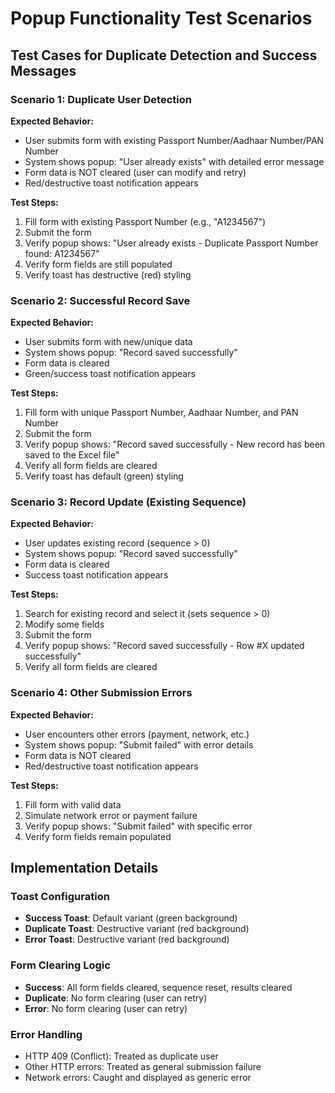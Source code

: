 # Popup Functionality Test Scenarios

## Test Cases for Duplicate Detection and Success Messages

### Scenario 1: Duplicate User Detection
**Expected Behavior:**
- User submits form with existing Passport Number/Aadhaar Number/PAN Number
- System shows popup: "User already exists" with detailed error message
- Form data is NOT cleared (user can modify and retry)
- Red/destructive toast notification appears

**Test Steps:**
1. Fill form with existing Passport Number (e.g., "A1234567")
2. Submit the form
3. Verify popup shows: "User already exists - Duplicate Passport Number found: A1234567"
4. Verify form fields are still populated
5. Verify toast has destructive (red) styling

### Scenario 2: Successful Record Save
**Expected Behavior:**
- User submits form with new/unique data
- System shows popup: "Record saved successfully"
- Form data is cleared
- Green/success toast notification appears

**Test Steps:**
1. Fill form with unique Passport Number, Aadhaar Number, and PAN Number
2. Submit the form
3. Verify popup shows: "Record saved successfully - New record has been saved to the Excel file"
4. Verify all form fields are cleared
5. Verify toast has default (green) styling

### Scenario 3: Record Update (Existing Sequence)
**Expected Behavior:**
- User updates existing record (sequence > 0)
- System shows popup: "Record saved successfully"
- Form data is cleared
- Success toast notification appears

**Test Steps:**
1. Search for existing record and select it (sets sequence > 0)
2. Modify some fields
3. Submit the form
4. Verify popup shows: "Record saved successfully - Row #X updated successfully"
5. Verify all form fields are cleared

### Scenario 4: Other Submission Errors
**Expected Behavior:**
- User encounters other errors (payment, network, etc.)
- System shows popup: "Submit failed" with error details
- Form data is NOT cleared
- Red/destructive toast notification appears

**Test Steps:**
1. Fill form with valid data
2. Simulate network error or payment failure
3. Verify popup shows: "Submit failed" with specific error
4. Verify form fields remain populated

## Implementation Details

### Toast Configuration
- **Success Toast**: Default variant (green background)
- **Duplicate Toast**: Destructive variant (red background)
- **Error Toast**: Destructive variant (red background)

### Form Clearing Logic
- **Success**: All form fields cleared, sequence reset, results cleared
- **Duplicate**: No form clearing (user can retry)
- **Error**: No form clearing (user can retry)

### Error Handling
- HTTP 409 (Conflict): Treated as duplicate user
- Other HTTP errors: Treated as general submission failure
- Network errors: Caught and displayed as generic error